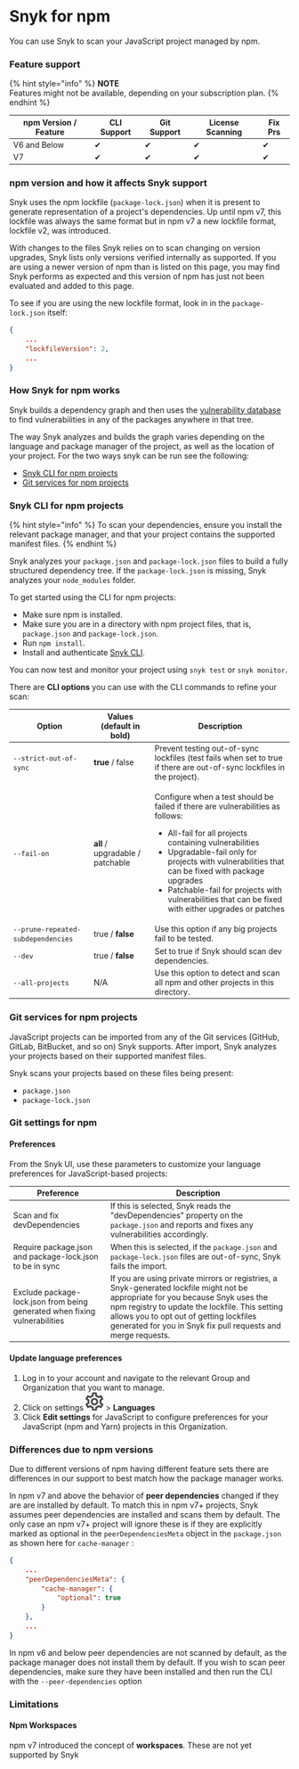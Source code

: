 # Snyk for npm

You can use Snyk to scan your JavaScript project managed by npm.

### Feature support

{% hint style="info" %}
**NOTE**\
Features might not be available, depending on your subscription plan.
{% endhint %}

| npm Version / Feature | CLI Support | Git Support | License Scanning | Fix Prs |
| --------------------- | ----------- | ----------- | ---------------- | ------- |
| V6 and Below          | ✔︎          | ✔︎          | ✔︎               | ✔︎      |
| V7                    | ✔︎          | ✔︎          | ✔︎               | ✔︎      |

### npm version and how it affects Snyk support

Snyk uses the npm lockfile (`package-lock.json`) when it is present to generate representation of a project's dependencies. Up until npm v7, this lockfile was always the same format but in npm v7 a new lockfile format, lockfile v2, was introduced.&#x20;

With changes to the files Snyk relies on to scan changing on version upgrades, Snyk lists only versions verified internally as supported. If you are using a newer version of npm than is listed on this page, you may find Snyk performs as expected and this version of npm has just not been evaluated and added to this page.&#x20;

To see if you are using the new lockfile format, look in in the `package-lock.json` itself:

```json
{
    ...
    "lockfileVersion": 2,
    ...
}
```

### How Snyk for npm works

Snyk builds a dependency graph and then uses the [vulnerability database](https://snyk.io/vuln) to find vulnerabilities in any of the packages anywhere in that tree.

The way Snyk analyzes and builds the graph varies depending on the language and package manager of the project, as well as the location of your project. For the two ways snyk can be run see the following:

* [Snyk CLI for npm projects](snyk-for-npm.md#snyk-cli-for-npm-projects)
* [Git services for npm projects](snyk-for-npm.md#git-services-for-npm-projects)

### Snyk CLI for npm projects

{% hint style="info" %}
To scan your dependencies, ensure you install the relevant package manager, and that your project contains the supported manifest files.
{% endhint %}

Snyk analyzes your `package.json` and `package-lock.json` files to build a fully structured dependency tree. If the `package-lock.json` is missing, Snyk analyzes your `node_modules` folder.

To get started using the CLI for npm projects:

* Make sure npm is installed.
* Make sure you are in a directory with npm project files, that is, `package.json` and `package-lock.json`.
* Run `npm install`.
* Install and authenticate [Snyk CLI](https://docs.snyk.io/snyk-cli/install-the-snyk-cli).

You can now test and monitor your project using `snyk test` or `snyk monitor`.

There are **CLI options** you can use with the CLI commands to refine your scan:

| Option                             | Values (default in bold)         | Description                                                                                                                                                                                                                                                                                                                                                                    |
| ---------------------------------- | -------------------------------- | ------------------------------------------------------------------------------------------------------------------------------------------------------------------------------------------------------------------------------------------------------------------------------------------------------------------------------------------------------------------------------ |
| `--strict-out-of-sync`             | **true** / false                 | Prevent testing out-of-sync lockfiles (test fails when set to true if there are out-of-sync lockfiles in the project).                                                                                                                                                                                                                                                         |
| `--fail-on`                        | **all** / upgradable / patchable | <p>Configure when a test should be failed if there are vulnerabilities as follows:</p><ul><li>All-fail for all projects containing vulnerabilities</li><li>Upgradable-fail only for projects with vulnerabilities that can be fixed with package upgrades</li><li>Patchable-fail for projects with vulnerabilities that can be fixed with either upgrades or patches</li></ul> |
| `--prune-repeated-subdependencies` | true / **false**                 | Use this option if any big projects fail to be tested.                                                                                                                                                                                                                                                                                                                         |
| `--dev`                            | true / **false**                 | Set to true if Snyk should scan dev dependencies.                                                                                                                                                                                                                                                                                                                              |
| `--all-projects`                   | N/A                              | Use this option to detect and scan all npm and other projects in this directory.                                                                                                                                                                                                                                                                                               |

### Git services for npm projects

JavaScript projects can be imported from any of the Git services (GitHub, GitLab, BitBucket, and so on) Snyk supports. After import, Snyk analyzes your projects based on their supported manifest files.

Snyk scans your projects based on these files being present:

* `package.json`
* `package-lock.json`

### Git settings for npm

#### Preferences

From the Snyk UI, use these parameters to customize your language preferences for JavaScript-based projects:

| Preference                                                                 | Description                                                                                                                                                                                                                                                                                   |
| -------------------------------------------------------------------------- | --------------------------------------------------------------------------------------------------------------------------------------------------------------------------------------------------------------------------------------------------------------------------------------------- |
| Scan and fix devDependencies                                               | If this is selected, Snyk reads the "devDependencies" property on the `package.json` and reports and fixes any vulnerabilities accordingly.                                                                                                                                                   |
| Require package.json and package-lock.json to be in sync                   | When this is selected, if the `package.json` and `package-lock.json` files are out-of-sync, Snyk fails the import.                                                                                                                                                                            |
| Exclude package-lock.json from being generated when fixing vulnerabilities | If you are using private mirrors or registries, a Snyk-generated lockfile might not be appropriate for you because Snyk uses the npm registry to update the lockfile. This setting allows you to opt out of getting lockfiles generated for you in Snyk fix pull requests and merge requests. |

#### Update language preferences

1. Log in to your account and navigate to the relevant Group and Organization that you want to manage.
2. Click on settings <img src="../../../../.gitbook/assets/cog_icon.png" alt="Settings" data-size="line">  > **Languages**
3. Click **Edit settings** for JavaScript to configure preferences for your JavaScript (npm and Yarn) projects in this Organization.

### Differences due to npm versions

Due to different versions of npm having different feature sets there are differences in our support to best match how the package manager works.

In npm v7 and above the behavior of **peer dependencies** changed if they are are installed by default. To match this in npm v7+ projects, Snyk assumes peer dependencies are installed and scans them by default. The only case an npm v7+ project will ignore these is if they are explicitly marked as optional in the `peerDependenciesMeta` object in the `package.json` as shown here for `cache-manager` :

```json
{
    ...
    "peerDependenciesMeta": {
        "cache-manager": {
            "optional": true
        }
    },
    ...
}
```

In npm v6 and below peer dependencies are not scanned by default, as the package manager does not install them by default. If you wish to scan peer dependencies, make sure they have been installed and then run the CLI with the `--peer-dependencies` option

### Limitations

#### Npm Workspaces

npm v7 introduced the concept of **workspaces**. These are not yet supported by Snyk
